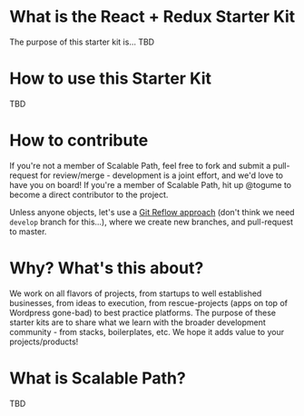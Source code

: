 # What is the React + Redux Starter Kit
The purpose of this starter kit is... TBD

# How to use this Starter Kit
TBD

# How to contribute
If you're not a member of Scalable Path, feel free to fork and submit a pull-request for review/merge - development is a joint effort, and we'd love to have you on board! If you're a member of Scalable Path, hit up @togume to become a direct contributor to the project.

Unless anyone objects, let's use a [Git Reflow approach](https://github.com/reenhanced/gitreflow) (don't think we need `develop` branch for this...), where we create new branches, and pull-request to master.

# Why? What's this about?
We work on all flavors of projects, from startups to well established businesses, from ideas to execution, from rescue-projects (apps on top of Wordpress gone-bad) to best practice platforms. The purpose of these starter kits are to share what we learn with the broader development community - from stacks, boilerplates, etc. We hope it adds value to your projects/products!

# What is Scalable Path?
TBD
